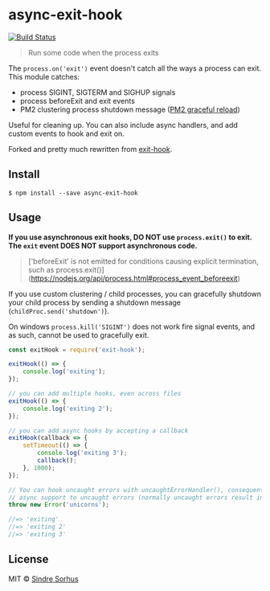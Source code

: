 # async-exit-hook
[![Build Status](https://api.travis-ci.org/Tapppi/async-exit-hook.svg)](https://travis-ci.org/Tapppi/async-exit-hook)

> Run some code when the process exits

The `process.on('exit')` event doesn't catch all the ways a process can exit. This module catches:

* process SIGINT, SIGTERM and SIGHUP signals  
* process beforeExit and exit events  
* PM2 clustering process shutdown message ([PM2 graceful reload](http://pm2.keymetrics.io/docs/usage/cluster-mode/#graceful-reload))  

Useful for cleaning up. You can also include async handlers, and add custom events to hook and exit on.

Forked and pretty much rewritten from [exit-hook](https://npmjs.com/package/exit-hook).


## Install

```
$ npm install --save async-exit-hook
```


## Usage
**If you use asynchronous exit hooks, DO NOT use `process.exit()` to exit.
The `exit` event DOES NOT support asynchronous code.**
>['beforeExit' is not emitted for conditions causing explicit termination, such as process.exit()]
(https://nodejs.org/api/process.html#process_event_beforeexit)

If you use custom clustering / child processes, you can gracefully shutdown your child process
by sending a shutdown message (`childProc.send('shutdown')`).

On windows `process.kill('SIGINT')` does not work fire signal events, and as such, cannot be used
to gracefully exit.

```js
const exitHook = require('exit-hook');

exitHook(() => {
    console.log('exiting');
});

// you can add multiple hooks, even across files
exitHook(() => {
    console.log('exiting 2');
});

// you can add async hooks by accepting a callback
exitHook(callback => {
    setTimeout(() => {
        console.log('exiting 3');
        callback();
    }, 1000);
});

// You can hook uncaught errors with uncaughtErrorHandler(), consequently adding 
// async support to uncaught errors (normally uncaught errors result in a synchronous exit)
throw new Error('unicorns');

//=> 'exiting'
//=> 'exiting 2'
//=> 'exiting 3'
```


## License

MIT © [Sindre Sorhus](http://sindresorhus.com)
